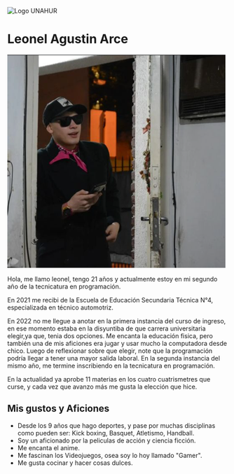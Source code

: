 ![Logo UNAHUR](./assets/UNAHUR.png)


# Leonel Agustin Arce

![MIFOTO](./assets/Mifoto.png)

Hola, me llamo leonel, tengo 21 años y actualmente estoy en mi segundo año de la tecnicatura en programación.

En 2021 me recibi de la Escuela de Educación Secundaria Técnica N°4, especializada en técnico automotriz. 

En 2022 no me llegue a anotar en la primera instancia del curso de ingreso, en ese momento estaba en la disyuntiba de que carrera universitaria elegir,ya que, tenia dos opciones. Me encanta la educación fisica, pero también una de mis aficiones era jugar y usar mucho la computadora desde chico. Luego de reflexionar sobre que elegir, note que la programación podría llegar a tener una mayor salida laboral. En la segunda instancia del mismo año, me termine inscribiendo en la tecnicatura en programación.

En la actualidad ya aprobe 11 materias en los cuatro cuatrismetres que curse, y cada vez que avanzo más me gusta la elección que hice.

## Mis gustos y Aficiones
* Desde los 9 años que hago deportes, y pase por muchas disciplinas como pueden ser: Kick boxing, Basquet, Atletismo, Handball.
* Soy un aficionado por la peliculas de acción y ciencia ficción.
* Me encanta el anime.
* Me fascinan los Videojuegos, osea soy lo hoy llamado "Gamer".
* Me gusta cocinar y hacer cosas dulces.
